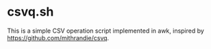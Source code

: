 # csvq.sh
This is a simple CSV operation script implemented in awk, inspired by https://github.com/mithrandie/csvq.
